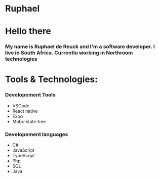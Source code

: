 # Ruphael
<h1> Hello there</h1>
<h3>My name is Ruphael de Reuck and I'm a software developer. I live in South Africa. Currentlu working in Northroom technologies 
</h3>

<h1> Tools & Technologies:</h1>

<h3> Developement Tools</h3>
<ul>
  <li>VSCode</li>
  <li>React native</li>
  <li>Expo</li>
  <li>Mobx-state-tree</li>
</ul>

<h3> Developement languages</h3>
<ul>
  <li>C#</li>
  <li>JavaScript</li>
  <li>TypeScript</li>
  <li>Php</li>
  <li>SQL</li>
  <li>Java</li>
</ul>

